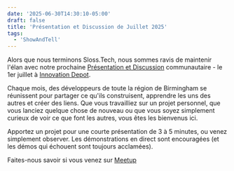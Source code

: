 ```yaml
---
date: '2025-06-30T14:30:10-05:00'
draft: false
title: 'Présentation et Discussion de Juillet 2025'
tags: 
  - 'ShowAndTell'
---
```




Alors que nous terminons Sloss.Tech, nous sommes ravis de maintenir l'élan avec notre prochaine [Présentation et Discussion](../events/show_and_tell) communautaire - le 1er juillet à [Innovation Depot](https://maps.app.goo.gl/jNXUaNXy8EMLcheC7).

Chaque mois, des développeurs de toute la région de Birmingham se réunissent pour partager ce qu'ils construisent, apprendre les uns des autres et créer des liens. Que vous travailliez sur un projet personnel, que vous lanciez quelque chose de nouveau ou que vous soyez simplement curieux de voir ce que font les autres, vous êtes les bienvenus ici.

Apportez un projet pour une courte présentation de 3 à 5 minutes, ou venez simplement observer. Les démonstrations en direct sont encouragées (et les démos qui échouent sont toujours acclamées).

Faites-nous savoir si vous venez sur [Meetup](https://www.meetup.com/base205/events/308159117)
